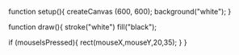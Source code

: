 function setup(){
  createCanvas (600, 600);
  background("white");
}

function draw(){
  stroke("white")
  fill("black");
  
  if (mouseIsPressed){
    rect(mouseX,mouseY,20,35);
  }
} 
